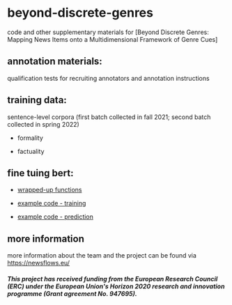 # beyond-discrete-genres
code and other supplementary materials for [Beyond Discrete Genres: Mapping News Items onto a Multidimensional Framework of Genre Cues]
## annotation materials:
qualification tests for recruiting annotators and annotation instructions
## training data:
sentence-level corpora (first batch collected in fall 2021; second batch collected in spring 2022)
- formality
* factuality
## fine tuing bert:
- [wrapped-up functions](fine_tuning_bert/bertfunss.py)
* [example code - training](fine_tuning_bert/example_code_training.ipynb)
+ [example code - prediction](fine_tuning_bert/example_code_prediction.ipynb)
## more information
more information about the team and the project can be found via https://newsflows.eu/ 
##### This project has received funding from the European Research Council (ERC) under the European Union's Horizon 2020 research and innovation programme (Grant agreement No. 947695). 
